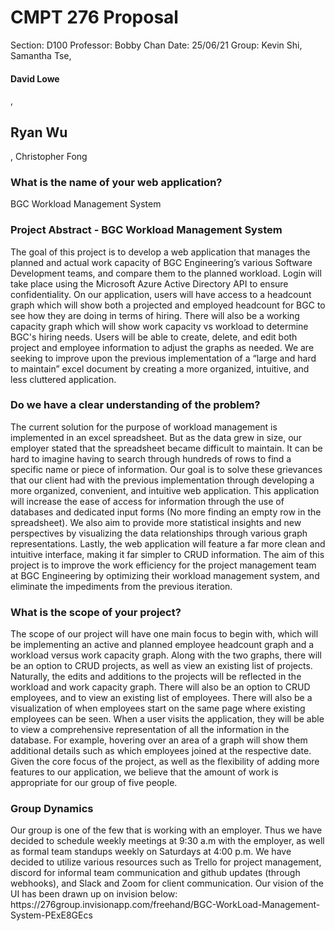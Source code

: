 <h1>CMPT 276 Proposal</h1>
Section: D100
Professor: Bobby Chan
Date: 25/06/21
Group: Kevin Shi, Samantha Tse, <h4>David Lowe</h4>, <h2>Ryan Wu</h2>, Christopher Fong

<h3>What is the name of your web application?</h3>
BGC Workload Management System

<h3>Project Abstract - BGC Workload Management System</h3>

The goal of this project is to develop a web application that manages the planned and actual work capacity of BGC Engineering’s various Software Development teams, and compare them to the planned workload. Login will take place using the Microsoft Azure Active Directory API to ensure confidentiality. On our application, users will have access to a headcount graph which will show both a projected and employed headcount for BGC to see how they are doing in terms of hiring. There will also be a working capacity graph which will show work capacity vs workload to determine BGC's hiring needs. Users will be able to create, delete, and edit both project and employee information to adjust the graphs as needed. We are seeking to improve upon the previous implementation of a “large and hard to maintain” excel document by creating a more organized, intuitive, and less cluttered application.

<h3>Do we have a clear understanding of the problem?</h3>
The current solution for the purpose of workload management is implemented in an excel spreadsheet. But as the data grew in size, our employer stated that the spreadsheet became difficult to maintain. It can be hard to imagine having to search through hundreds of rows to find a specific name or piece of information. Our goal is to solve these grievances that our client had with the previous implementation through developing a more organized, convenient, and intuitive web application. This application will increase the ease of access for information through the use of databases and dedicated input forms (No more finding an empty row in the spreadsheet). We also aim to provide more statistical insights and new perspectives by visualizing the data relationships through various graph representations. Lastly, the web application will feature a far more clean and intuitive interface, making it far simpler to CRUD information. The aim of this project is to improve the work efficiency for the project management team at BGC Engineering by optimizing their workload management system, and eliminate the impediments from the previous iteration.

<h3>What is the scope of your project?</h3>
The scope of our project will have one main focus to begin with, which will be implementing an active and planned employee headcount graph and a workload versus work capacity graph. Along with the two graphs, there will be an option to CRUD projects, as well as view an existing list of projects. Naturally, the edits and additions to the projects will be reflected in the workload and work capacity graph. There will also be an option to CRUD employees, and to view an existing list of employees. There will also be a visualization of when employees start on the same page where existing employees can be seen. When a user visits the application, they will be able to view a comprehensive representation of all the information in the database. For example, hovering over an area of a graph will show them additional details such as which employees joined at the respective date. Given the core focus of the project, as well as the flexibility of adding more features to our application, we believe that the amount of work is appropriate for our group of five people.

<h3>Group Dynamics</h3>
Our group is one of the few that is working with an employer. Thus we have decided to schedule weekly meetings at 9:30 a.m with the employer, as well as formal team standups weekly on Saturdays at 4:00 p.m. We have decided to utilize various resources such as Trello for project management, discord for informal team communication and github updates (through webhooks), and Slack and Zoom for client communication.
Our vision of the UI has been drawn up on invision below:
https://276group.invisionapp.com/freehand/BGC-WorkLoad-Management-System-PExE8GEcs
